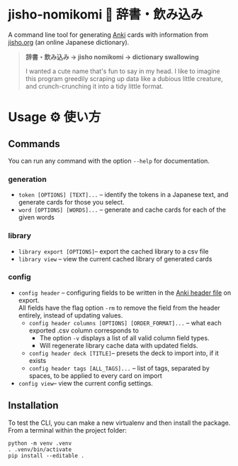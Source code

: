 # jisho-nomikomi 👹 辞書・飲み込み
A command line tool for generating [Anki](https://apps.ankiweb.net/) cards with information from [jisho.org](https://jisho.org/) (an online Japanese dictionary).

> **辞書・飲み込み → jisho nomikomi → dictionary swallowing**
>
> I wanted a cute name that's fun to say in my head.
> I like to imagine this program greedily scraping up data like a dubious little creature, and crunch-crunching it into a tidy little format.

# Usage ⚙️ 使い方
## Commands
You can run any command with the option `--help` for documentation.

### generation
- `token [OPTIONS] [TEXT]...` &ndash; identify the tokens in a Japanese text, and generate cards for those you select.
- `word [OPTIONS] [WORDS]...` &ndash; generate and cache cards for each of the given words

### library
- `library export [OPTIONS]`&ndash; export the cached library to a csv file
- `library view` &ndash; view the current cached library of generated cards

### config
- `config header` &ndash; configuring fields to be written in the 
  [Anki header file](https://docs.ankiweb.net/importing/text-files.html#file-headers) on export. \
  All fields have the flag option `-rm` to remove the field from the header entirely, instead of updating values.
  - `config header columns [OPTIONS] [ORDER_FORMAT]...` &ndash; what each exported .csv column corresponds to
    - The option `-v` displays a list of all valid column field types.
    - Will regenerate library cache data with updated fields.
  - `config header deck [TITLE]`&ndash; presets the deck to import into, if it exists
  - `config header tags [ALL_TAGS]...` &ndash; list of tags, separated by spaces, to be applied to every card on import
- `config view`&ndash; view the current config settings.

## Installation
To test the CLI, you can make a new virtualenv and then install the package. From a terminal within the project folder:
```
python -m venv .venv
. .venv/bin/activate
pip install --editable .
```
